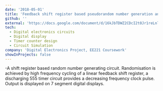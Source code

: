 ```yaml
---
date: '2018-05-01'
title: 'Feedback shift register based pseudorandom number generation and output'
github: ''
external: 'https://docs.google.com/document/d/16kJbTDWZ2CDcI2t0Jr1reLnly2F7j965Qh1DzEAWd_Y/edit?usp=sharing'
tech:
  - Digital electronics circuits
  - Digital display
  - Timer counter design 
  - Circuit Simulation
company: 'Digital Electronics Project, EE221 Coursework'
showInProjects: false
---
```


 -A shift register based random number generating circuit. Randomisation is achieved by high frequency cycling of a linear feedback shift register, a discharging 555 timer circuit provides a decreasing frequency clock pulse. Output is displayed on 7 segment digital displays. 